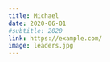 ```yaml
---
title: Michael
date: 2020-06-01
#subtitle: 2020
link: https://example.com/
image: leaders.jpg
---
```

